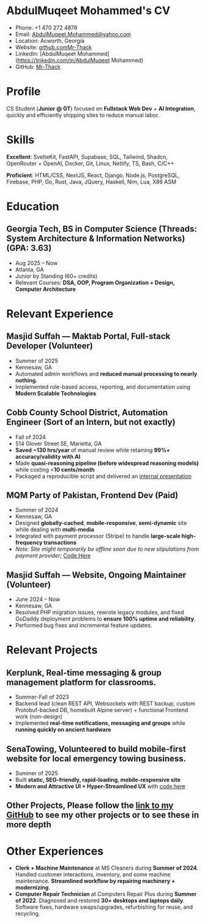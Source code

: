# AbdulMuqeet Mohammed's CV

- Phone: +1 470 272 4878
- Email: [AbdulMuqeet.Mohammed@yahoo.com](mailto:AbdulMuqeet.Mohammed@yahoo.com)
- Location: Acworth, Georgia
- Website: [github.comMr-Thack](https://github.com/Mr-Thack)
- LinkedIn: [AbdulMuqeet Mohammed](https://linkedin.com/in/AbdulMuqeet Mohammed)
- GitHub: [Mr-Thack](https://github.com/Mr-Thack)


# Profile

CS Student (**Junior @ GT**) focused on **Fullstack Web Dev** + **AI Integration**, quickly and efficiently shipping sites to reduce manual labor.

# Skills

**Excellent**: SvelteKit, FastAPI, Supabase, SQL, Tailwind, Shadcn, OpenRouter + OpenAI, Docker, Git, Linux, Netlify, TS, Bash, C/C++

**Proficient**: HTML/CSS, NextJS, React, Django, Node.js, PostgreSQL, Firebase, PHP, Go, Rust, Java, JQuery, Haskell, Nim, Lua, X86 ASM

# Education

## Georgia Tech, BS in Computer Science (Threads: **System Architecture & Information Networks**) (GPA: 3.63)

- Aug 2025 – Now
- Atlanta, GA
- Junior by Standing (60+ credits)
- Relevant Courses: **DSA, OOP, Program Organization + Design, Computer Architecture**

# Relevant Experience

## Masjid Suffah — Maktab Portal, Full-stack Developer (Volunteer)

- Summer of 2025
- Kennesaw, GA
- Automated admin workflows and **reduced manual processing to nearly nothing.**
- Implemented role-based access, reporting, and documentation using **Modern Scalable Technologies**

## Cobb County School District, Automation Engineer (Sort of an Intern, but not exactly)

- Fall of 2024
- 514 Glover Street SE, Marietta, GA
- **Saved ~130 hrs/year** of manual review while retaining **99%+ accuracy/validity with AI**
- Made **quasi-reasoning pipeline (before widespread reasoning models)** while costing <**10 cents/month**
- Packaged a reproducible script and delivered an [internal presentation](https://GitHub.com/Mr-Thack/SummarizerPresentation)

## MQM Party of Pakistan, Frontend Dev (Paid)

- Summer of 2024
- Kennesaw, GA
- Designed **globally-cached**, **mobile-responsive**, **semi-dynamic** site while dealing with **multi-media**
- Integrated with payment processor (Stripe) to handle **large-scale high-frequency transactions**
- *Note: Site might temporarily be offline soon due to new stipulations from payment provider;* [Code Here](https://github.com/Mr-Thack/AltafHussain90)

## Masjid Suffah — Website, Ongoing Maintainer (Volunteer)

- June 2024 – Now
- Kennesaw, GA
- Resolved PHP migration issues, rewrote legacy modules, and fixed GoDaddy deployment problems to **ensure 100% uptime and reliability**.
- Performed bug fixes and incremental feature updates.

# Relevant Projects

## Kerplunk, Real-time messaging & group management platform for classrooms.

- Summer-Fall of 2023
- Backend lead (clean REST API, Websockets with REST backup, custom Protobuf-backed DB, homebuilt Alpine server) + functional Frontend work (non-design)
- Implemented **real-time notifications, messaging and groups** while **running quickly on ancient hardware**

## SenaTowing, Volunteered to build mobile-first website for local emergency towing business.

- Summer of 2025
- Built **static, SEO-friendly, rapid-loading, mobile-responsive site**
- **Modern and Attractive UI + Hyper-Streamlined UX** with [code here](https://github.com/Mr-Thack/SenaTowing)

## Other Projects, Please follow the [link to my GitHub](https://github.com/Mr-Thack) to see my other projects or to see these in more depth


# Other Experiences

- **Clerk + Machine Maintenance** at MS Cleaners during **Summer of 2024**. Handled customer interactions, inventory, and some machine maintenance. **Streamlined workflow by repairing machinery + modernizing**.
- **Computer Repair Technician** at Computers Repair Plus during **Summer of 2022**. Diagnosed and restored **30+ desktops and laptops daily**.
 Software fixes, hardware swaps/upgrades, refurbishing for reuse, and recycling.

